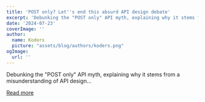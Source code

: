 ```yaml
---
title: 'POST only? Let''s end this absurd API design debate'
excerpt: 'Debunking the "POST only" API myth, explaining why it stems from a misunderstanding of API design...'
date: '2024-07-23'
coverImage: ''
author:
  name: Koders
  picture: "assets/blog/authors/koders.png"
ogImage:
  url: ''
---
```


Debunking the "POST only" API myth, explaining why it stems from a misunderstanding of API design...

[Read more](https://dev.to/logto/post-only-lets-end-this-absurd-api-design-debate-3a0k)

